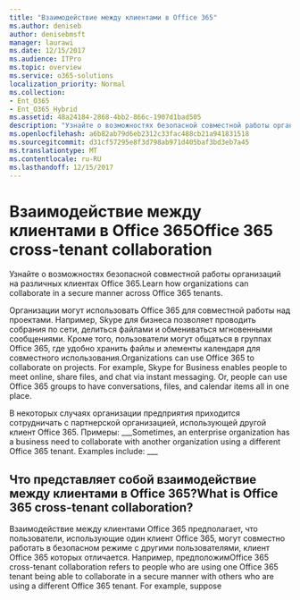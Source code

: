 ```yaml
---
title: "Взаимодействие между клиентами в Office 365"
ms.author: deniseb
author: denisebmsft
manager: laurawi
ms.date: 12/15/2017
ms.audience: ITPro
ms.topic: overview
ms.service: o365-solutions
localization_priority: Normal
ms.collection:
- Ent_O365
- Ent_O365_Hybrid
ms.assetid: 48a24184-2868-4bb2-866c-1907d1bad505
description: "Узнайте о возможностях безопасной совместной работы организаций на различных клиентах Office 365."
ms.openlocfilehash: a6b82ab79d6eb2312c33fac488cb21a941831518
ms.sourcegitcommit: d31cf57295e8f3d798ab971d405baf3bd3eb7a45
ms.translationtype: MT
ms.contentlocale: ru-RU
ms.lasthandoff: 12/15/2017
---
```

# <a name="office-365-cross-tenant-collaboration"></a><span data-ttu-id="781b9-103">Взаимодействие между клиентами в Office 365</span><span class="sxs-lookup"><span data-stu-id="781b9-103">Office 365 cross-tenant collaboration</span></span>

<span data-ttu-id="781b9-104">Узнайте о возможностях безопасной совместной работы организаций на различных клиентах Office 365.</span><span class="sxs-lookup"><span data-stu-id="781b9-104">Learn how organizations can collaborate in a secure manner across Office 365 tenants.</span></span>
  
<span data-ttu-id="781b9-p101">Организации могут использовать Office 365 для совместной работы над проектами. Например, Skype для бизнеса позволяет проводить собрания по сети, делиться файлами и обмениваться мгновенными сообщениями. Кроме того, пользователи могут общаться в группах Office 365, где удобно хранить файлы и элементы календаря для совместного использования.</span><span class="sxs-lookup"><span data-stu-id="781b9-p101">Organizations can use Office 365 to collaborate on projects. For example, Skype for Business enables people to meet online, share files, and chat via instant messaging. Or, people can use Office 365 groups to have conversations, files, and calendar items all in one place.</span></span>
  
<span data-ttu-id="781b9-p102">В некоторых случаях организации предприятия приходится сотрудничать с партнерской организацией, использующей другой клиент Office 365. Примеры: ___</span><span class="sxs-lookup"><span data-stu-id="781b9-p102">Sometimes, an enterprise organization has a business need to collaborate with another organization using a different Office 365 tenant. Examples include: ___</span></span>
  
## <a name="what-is-office-365-cross-tenant-collaboration"></a><span data-ttu-id="781b9-110">Что представляет собой взаимодействие между клиентами в Office 365?</span><span class="sxs-lookup"><span data-stu-id="781b9-110">What is Office 365 cross-tenant collaboration?</span></span>
<span data-ttu-id="781b9-111"><a name="whatisctc"> </a></span><span class="sxs-lookup"><span data-stu-id="781b9-111"><a name="whatisctc"> </a></span></span>

<span data-ttu-id="781b9-p103">Взаимодействие между клиентами Office 365 предполагает, что пользователи, использующие один клиент Office 365, могут совместно работать в безопасном режиме с другими пользователями, клиент Office 365 которых отличается. Например, предположим</span><span class="sxs-lookup"><span data-stu-id="781b9-p103">Office 365 cross-tenant collaboration refers to people who are using one Office 365 tenant being able to collaborate in a secure manner with others who are using a different Office 365 tenant. For example, suppose</span></span> 
  

